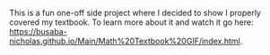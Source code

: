 This is a fun one-off side project where I decided to show I properly covered my textbook. To learn more about it and watch it go here: https://busaba-nicholas.github.io/Main/Math%20Textbook%20GIF/index.html.